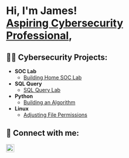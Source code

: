 <h1>Hi, I'm James! <br/> <a href="https://www.linkedin.com/in/jamesdonda/">Aspiring Cybersecurity Professional</a>,
<h2>👨‍💻 Cybersecurity Projects:</h2>

- <b>SOC Lab</b>
  - [Building Home SOC Lab](https://github.com/joshmadakor1/Algorithms-Practice)
- <b>SQL Query</b>
  - [SQL Query Lab](https://github.com/joshmadakor1/Algorithms-Practice)
- <b>Python</b>
  - [Building an Algorithm](https://github.com/joshmadakor1/Package-Delivery-Pathfinding-Algorithm)
- <b>Linux</b>
  - [Adjusting File Permissions](https://github.com/joshmadakor1/Algorithms-Practice)

<h2> 🤳 Connect with me:</h2>


[<img align="left" alt="JamesDonda | LinkedIn" width="22px" src="https://cdn.jsdelivr.net/npm/simple-icons@v3/icons/linkedin.svg" />][linkedin]




[linkedin]: https://linkedin.com/in/jamesdonda

<!--
**J-DONDA/J-DONDA** is a ✨ _special_ ✨ repository because its `README.md` (this file) appears on your GitHub profile.

Here are some ideas to get you started:

- 🔭 I’m currently working on ...
- 🌱 I’m currently learning ...
- 👯 I’m looking to collaborate on ...
- 🤔 I’m looking for help with ...
- 💬 Ask me about ...
- 📫 How to reach me: ...
- 😄 Pronouns: ...
- ⚡ Fun fact: ...
-->
